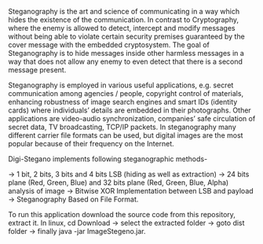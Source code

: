 Steganography is the art and science of communicating in a way which hides the existence of the communication. In contrast to Cryptography, where the enemy is allowed to detect, intercept and modify messages without being able to violate certain security premises guaranteed by the cover message with the embedded cryptosystem. The goal of Steganography is to hide messages inside other harmless messages in a way that does not allow any enemy to even detect that there is a second message present.

Steganography is employed in various useful applications, e.g. secret communication among agencies / people, copyright control of materials, enhancing robustness of image search engines and smart IDs (identity cards) where individuals’ details are embedded in their photographs. Other applications are video-audio synchronization, companies’ safe circulation of secret data, TV broadcasting, TCP/IP packets. In steganography many different carrier file formats can be used, but digital images are the most popular because of their frequency on the Internet.

Digi-Stegano implements following steganographic methods-

->  1 bit, 2 bits, 3 bits and 4 bits LSB (hiding as well as extraction)
->  24 bits plane (Red, Green, Blue) and 32 bits plane (Red, Green, Blue, Alpha) analysis of image
->  Bitwise XOR Implementation between LSB and payload
->  Steganography Based on File Format.

To run this application download the source code from this repository, extract it.
In linux, 
  cd Download 
  -> select the extracted folder
  -> goto dist folder 
  -> finally java -jar ImageStegeno.jar.
  
  
  
  
